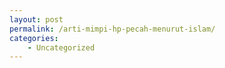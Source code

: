 ```yaml
---
layout: post
permalink: /arti-mimpi-hp-pecah-menurut-islam/
categories:
    - Uncategorized
---
```


